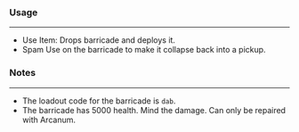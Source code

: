 ### Usage
---
- Use Item: Drops barricade and deploys it.
- Spam Use on the barricade to make it collapse back into a pickup.

### Notes
---
- The loadout code for the barricade is `dab`.
- The barricade has 5000 health. Mind the damage. Can only be repaired with Arcanum.